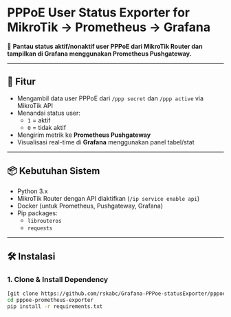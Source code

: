 # PPPoE User Status Exporter for MikroTik → Prometheus → Grafana

🔧 **Pantau status aktif/nonaktif user PPPoE dari MikroTik Router dan tampilkan di Grafana menggunakan Prometheus Pushgateway.**

---

## 🚀 Fitur

- Mengambil data user PPPoE dari `/ppp secret` dan `/ppp active` via MikroTik API
- Menandai status user:
  - `1` = aktif
  - `0` = tidak aktif
- Mengirim metrik ke **Prometheus Pushgateway**
- Visualisasi real-time di **Grafana** menggunakan panel tabel/stat

---

## 📦 Kebutuhan Sistem

- Python 3.x
- MikroTik Router dengan API diaktifkan (`/ip service enable api`)
- Docker (untuk Prometheus, Pushgateway, Grafana)
- Pip packages:
  - `librouteros`
  - `requests`

---

## 🛠 Instalasi

### 1. Clone & Install Dependency

```bash
[git clone https://github.com/rskabc/Grafana-PPPoe-statusExporter/pppoe-prometheus-exporter.git](https://github.com/rskabc/Grafana-PPPoe-statusExporter.git)
cd pppoe-prometheus-exporter
pip install -r requirements.txt
